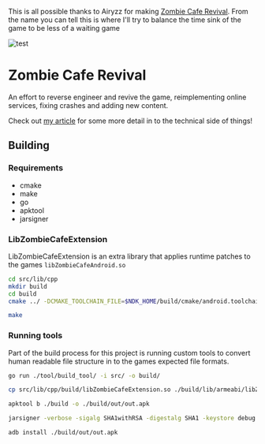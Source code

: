 This is all possible thanks to Airyzz for making [Zombie Cafe Revival](https://github.com/Airyzz/zombie-cafe-revival).
From the name you can tell this is where I'll try to balance the time sink of the game to be less of a waiting game

![test](/src/assets/images/banner.png)
# Zombie Cafe Revival
An effort to reverse engineer and revive the game, reimplementing online services, fixing crashes and adding new content.

Check out [my article](https://airyz.xyz/p/zombie-cafe-revival/) for some more detail in to the technical side of things!

## Building

### Requirements
 - cmake
 - make
 - go
 - apktool
 - jarsigner

### LibZombieCafeExtension
LibZombieCafeExtension is an extra library that applies runtime patches to the games `libZombieCafeAndroid.so`

```bash
cd src/lib/cpp
mkdir build
cd build
cmake ../ -DCMAKE_TOOLCHAIN_FILE=$NDK_HOME/build/cmake/android.toolchain.cmake  -DANDROID_ABI=armeabi-v7a -DANDROID_PLATFORM=android-8

make
```

### Running tools
Part of the build process for this project is running custom tools to convert human readable file structure in to the games expected file formats. 

```bash
go run ./tool/build_tool/ -i src/ -o build/

cp src/lib/cpp/build/libZombieCafeExtension.so ./build/lib/armeabi/libZombieCafeExtension.so

apktool b ./build -o ./build/out/out.apk

jarsigner -verbose -sigalg SHA1withRSA -digestalg SHA1 -keystore debug.keystore -storepass zombiecafe ./build/out/out.apk alias_name

adb install ./build/out/out.apk
```
